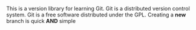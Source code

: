 This is a version library for learning Git.
Git is a distributed version control system.
Git is a free software distributed under the GPL.
Creating a **new** branch is quick **AND** simple

